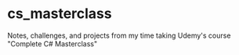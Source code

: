 # cs_masterclass
Notes, challenges, and projects from my time taking Udemy's course "Complete C# Masterclass"
